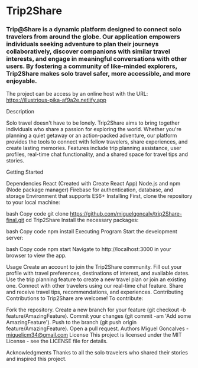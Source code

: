 
# **Trip2Share** 
### Trip@Share is a dynamic platform designed to connect solo travelers from around the globe. Our application empowers individuals seeking adventure to plan their journeys collaboratively, discover companions with similar travel interests, and engage in meaningful conversations with other users. By fostering a community of like-minded explorers, Trip2Share makes solo travel safer, more accessible, and more enjoyable.

The project can be access by an online host with the URL: https://illustrious-pika-af9a2e.netlify.app

Description

Solo travel doesn't have to be lonely. Trip2Share aims to bring together individuals who share a passion for exploring the world. Whether you're planning a quiet getaway or an action-packed adventure, our platform provides the tools to connect with fellow travelers, share experiences, and create lasting memories. Features include trip planning assistance, user profiles, real-time chat functionality, and a shared space for travel tips and stories.

Getting Started

Dependencies
React (Created with Create React App)
Node.js and npm (Node package manager)
Firebase for authentication, database, and storage
Environment that supports ES6+
Installing
First, clone the repository to your local machine:

bash
Copy code
git clone https://github.com/miguelgoncalv/trip2Share-final.git
cd Trip2Share
Install the necessary packages:

bash
Copy code
npm install
Executing Program
Start the development server:

bash
Copy code
npm start
Navigate to http://localhost:3000 in your browser to view the app.

Usage
Create an account to join the Trip2Share community.
Fill out your profile with travel preferences, destinations of interest, and available dates.
Use the trip planning feature to create a new travel plan or join an existing one.
Connect with other travelers using our real-time chat feature.
Share and receive travel tips, recommendations, and experiences.
Contributing
Contributions to Trip2Share are welcome! To contribute:

Fork the repository.
Create a new branch for your feature (git checkout -b feature/AmazingFeature).
Commit your changes (git commit -am 'Add some AmazingFeature').
Push to the branch (git push origin feature/AmazingFeature).
Open a pull request.
Authors
Miguel Goncalves - miguelicm34@gmail.com
License
This project is licensed under the MIT License - see the LICENSE file for details.

Acknowledgments
Thanks to all the solo travelers who shared their stories and inspired this project.
